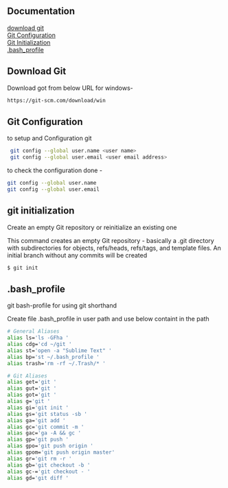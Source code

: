 ## Documentation
[download git](https://linktodocumentation)  
[ Git Configuration](https://linktodocumentation)  
[Git Initialization](https://linktodocumentation)  
[.bash_profile](https://github.com/sumitcv/mangit/blob/main/README.md#bash_profile)

## Download Git
Download got from below URL for windows- 
```bash
https://git-scm.com/download/win
```
## Git Configuration 
to setup and Configuration git
````bash
 git config --global user.name <user name>
 git config --global user.email <user email address> 
````
to check the configuration done - 
````bash
git config --global user.name 
git config --global user.email 

````
## git initialization
Create an empty Git repository or reinitialize an existing one 

This command creates an empty Git repository - basically a .git directory with subdirectories for objects, 
refs/heads, refs/tags, and template files. 
An initial branch without any commits will be created
````bash
$ git init
````

## .bash_profile
git bash-profile for using git shorthand 

Create file .bash_profile in user path and use below containt in the path 

```bash
# General Aliases
alias ls='ls -GFha '
alias cdg='cd ~/git '
alias st='open -a "Sublime Text" '
alias bp='st ~/.bash_profile '
alias trash='rm -rf ~/.Trash/* '

# Git Aliases
alias get='git '
alias gut='git '
alias got='git '
alias g='git '
alias gi='git init '
alias gs='git status -sb '
alias ga='git add '
alias gc='git commit -m '
alias gac='ga -A && gc '
alias gp='git push '
alias gpo='git push origin '
alias gpom='git push origin master'
alias gr='git rm -r '
alias gb='git checkout -b '
alias gc-='git checkout - '
alias gd='git diff '
```

